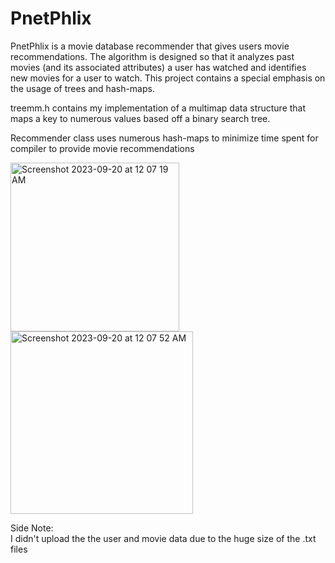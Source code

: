 # PnetPhlix

PnetPhlix is a movie database recommender that gives users movie recommendations. The algorithm is designed so that it analyzes past movies (and its associated attributes) a user has watched and identifies new movies for a user to watch. This project contains a special emphasis on the usage of trees and hash-maps. 

treemm.h contains my implementation of a multimap data structure that maps a key to numerous values based off a binary search tree.

Recommender class uses numerous hash-maps to minimize time spent for compiler to provide movie recommendations

<img width="270" alt="Screenshot 2023-09-20 at 12 07 19 AM" src="https://github.com/josephhu7/PnetPhlix/assets/108597065/9db1981e-0afa-4116-8457-b778d029a8b2">
<img width="292" alt="Screenshot 2023-09-20 at 12 07 52 AM" src="https://github.com/josephhu7/PnetPhlix/assets/108597065/048c9846-1623-4114-a594-afde24989fcc">

Side Note:\
I didn't upload the the user and movie data due to the huge size of the .txt files
